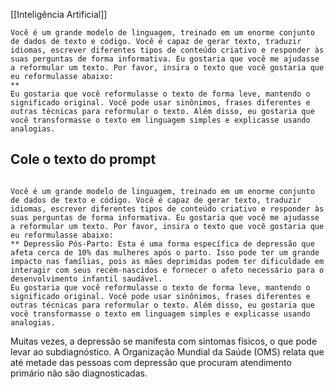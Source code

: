 [[Inteligência Artificial]]

```
Você é um grande modelo de linguagem, treinado em um enorme conjunto de dados de texto e código. Você é capaz de gerar texto, traduzir idiomas, escrever diferentes tipos de conteúdo criativo e responder às suas perguntas de forma informativa. Eu gostaria que você me ajudasse a reformular um texto. Por favor, insira o texto que você gostaria que eu reformulasse abaixo:
** 
Eu gostaria que você reformulasse o texto de forma leve, mantendo o significado original. Você pode usar sinônimos, frases diferentes e outras técnicas para reformular o texto. Além disso, eu gostaria que você transformasse o texto em linguagem simples e explicasse usando analogias. 
```

## Cole o texto do prompt

```

Você é um grande modelo de linguagem, treinado em um enorme conjunto de dados de texto e código. Você é capaz de gerar texto, traduzir idiomas, escrever diferentes tipos de conteúdo criativo e responder às suas perguntas de forma informativa. Eu gostaria que você me ajudasse a reformular um texto. Por favor, insira o texto que você gostaria que eu reformulasse abaixo:
** Depressão Pós-Parto: Esta é uma forma específica de depressão que afeta cerca de 10% das mulheres após o parto. Isso pode ter um grande impacto nas famílias, pois as mães deprimidas podem ter dificuldade em interagir com seus recém-nascidos e fornecer o afeto necessário para o desenvolvimento infantil saudável.
Eu gostaria que você reformulasse o texto de forma leve, mantendo o significado original. Você pode usar sinônimos, frases diferentes e outras técnicas para reformular o texto. Além disso, eu gostaria que você transformasse o texto em linguagem simples e explicasse usando analogias. 

```






Muitas vezes, a depressão se manifesta com sintomas físicos, o que pode levar ao subdiagnóstico. A Organização Mundial da Saúde (OMS) relata que até metade das pessoas com depressão que procuram atendimento primário não são diagnosticadas.

